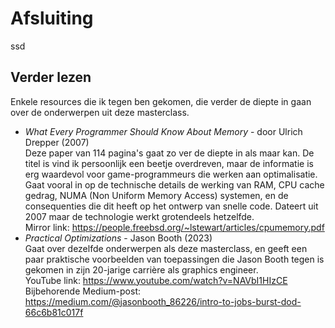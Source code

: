 ﻿# Afsluiting

ssd

## Verder lezen

Enkele resources die ik tegen ben gekomen, die verder de diepte in gaan over de onderwerpen uit deze masterclass.

- *What Every Programmer Should Know About Memory* - door Ulrich Drepper (2007)\
Deze paper van 114 pagina's gaat zo ver de diepte in als maar kan. De titel is vind ik persoonlijk een beetje overdreven, maar de informatie is erg waardevol voor game-programmeurs die werken aan optimalisatie. Gaat vooral in op de technische details de werking van RAM, CPU cache gedrag, NUMA (Non Uniform Memory Access) systemen, en de consequenties die dit heeft op het ontwerp van snelle code. Dateert uit 2007 maar de technologie werkt grotendeels hetzelfde.\
Mirror link: https://people.freebsd.org/~lstewart/articles/cpumemory.pdf
- *Practical Optimizations* - Jason Booth (2023)\
Gaat over dezelfde onderwerpen als deze masterclass, en geeft een paar praktische voorbeelden van toepassingen die Jason Booth tegen is gekomen in zijn 20-jarige carrière als graphics engineer.\
YouTube link: https://www.youtube.com/watch?v=NAVbI1HIzCE \
Bijbehorende Medium-post: https://medium.com/@jasonbooth_86226/intro-to-jobs-burst-dod-66c6b81c017f